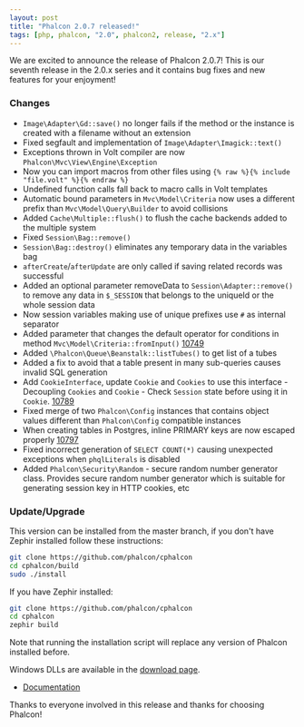 ```yaml
---
layout: post
title: "Phalcon 2.0.7 released!"
tags: [php, phalcon, "2.0", phalcon2, release, "2.x"]
---
```

We are excited to announce the release of Phalcon 2.0.7!
This is our seventh release in the 2.0.x series and it contains bug fixes and new features for your enjoyment!

<!--more-->
### Changes

- `Image\Adapter\Gd::save()` no longer fails if the method or the instance is created with a filename without an extension
- Fixed segfault and implementation of `Image\Adapter\Imagick::text()`
- Exceptions thrown in Volt compiler are now `Phalcon\Mvc\View\Engine\Exception`
- Now you can import macros from other files using `{% raw %}{% include "file.volt" %}{% endraw %}`
- Undefined function calls fall back to macro calls in Volt templates
- Automatic bound parameters in `Mvc\Model\Criteria` now uses a different prefix
than `Mvc\Model\Query\Builder` to avoid collisions
- Added `Cache\Multiple::flush()` to flush the cache backends added to the multiple system
- Fixed `Session\Bag::remove()`
- `Session\Bag::destroy()` eliminates any temporary data in the variables bag
- `afterCreate`/`afterUpdate` are only called if saving related records was successful
- Added an optional parameter removeData to `Session\Adapter::remove()` to remove any data in `$_SESSION` that belongs to the uniqueId or the whole session data
- Now session variables making use of unique prefixes use `#` as internal separator
- Added parameter that changes the default operator for conditions in method `Mvc\Model\Criteria::fromInput()` [10749](https://github.com/phalcon/cphalcon/issues/10749)
- Added `\Phalcon\Queue\Beanstalk::listTubes()` to get list of a tubes
- Added a fix to avoid that a table present in many sub-queries causes invalid SQL generation
- Add `CookieInterface`, update `Cookie` and `Cookies` to use this interface - Decoupling `Cookies` and `Cookie` - Check `Session` state before using it in `Cookie`. [10789](https://github.com/phalcon/cphalcon/issues/10789)
- Fixed merge of two `Phalcon\Config` instances that contains object values different than `Phalcon\Config` compatible instances
- When creating tables in Postgres, inline PRIMARY keys are now escaped properly [10797](https://github.com/phalcon/cphalcon/issues/10797)
- Fixed incorrect generation of `SELECT COUNT(*)` causing unexpected exceptions when `phqlLiterals` is disabled
- Added `Phalcon\Security\Random` - secure random number generator class. Provides secure random number generator which is suitable for generating session key in HTTP cookies, etc

### Update/Upgrade

This version can be installed from the master branch, if you don't have Zephir installed follow these instructions:

```sh
git clone https://github.com/phalcon/cphalcon
cd cphalcon/build
sudo ./install
```

If you have Zephir installed:

```sh
git clone https://github.com/phalcon/cphalcon
cd cphalcon
zephir build
```

Note that running the installation script will replace any version of Phalcon installed before.

Windows DLLs are available in the [download page](https://phalcon.io/en/download/windows).

* [Documentation](https://docs.phalcon.io)

Thanks to everyone involved in this release and thanks for choosing Phalcon!

